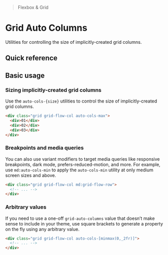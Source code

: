 > Flexbox & Grid

# Grid Auto Columns
Utilities for controlling the size of implicitly-created grid columns.

## Quick reference

## Basic usage
### Sizing implicitly-created grid columns
Use the `auto-cols-{size}` utilities to control the size of implicitly-created grid columns.

```html
<div class="grid grid-flow-col auto-cols-max">
  <div>01</div>
  <div>02</div>
  <div>03</div>
</div>
```

### Breakpoints and media queries
You can also use variant modifiers to target media queries like responsive breakpoints, dark mode, prefers-reduced-motion, and more. For example, use `md:auto-cols-min` to apply the `auto-cols-min` utility at only medium screen sizes and above.

```html
<div class="grid grid-flow-col md:grid-flow-row">
  <!-- ... -->
</div>
```

### Arbitrary values
If you need to use a one-off `grid-auto-columns` value that doesn’t make sense to include in your theme, use square brackets to generate a property on the fly using any arbitrary value.

```html
<div class="grid grid-flow-col auto-cols-[minmax(0,_2fr)]">
  <!-- ... -->
</div>
```
